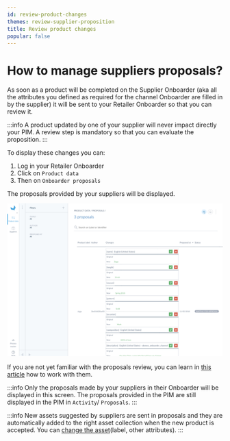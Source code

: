 ```yaml
---
id: review-product-changes
themes: review-supplier-proposition
title: Review product changes
popular: false
---
```


# How to manage suppliers proposals?

As soon as a product will be completed on the Supplier Onboarder (aka all the attributes you defined as required for the channel Onboarder are filled in by the supplier) it will be sent to your Retailer Onboarder so that you can review it.

:::info
A product updated by one of your supplier will never impact directly your PIM. A review step is mandatory so that you can evaluate the proposition.
:::

To display these changes you can:
1. Log in your Retailer Onboarder
1. Click on `Product data`
1. Then on `Onboarder proposals`

The proposals provided by your suppliers will be displayed.

![Proposals list](../img/RETAILER_Proposals.png)

If you are not yet familiar with the proposals review, you can learn in [this article](https://help.akeneo.com/articles/review-products-proposals.html#review-actions-on-proposals) how to work with them.

:::info
Only the proposals made by your suppliers in their Onboarder will be displayed in this screen. The proposals provided in the PIM are still displayed in the PIM in `Activity`/ `Proposals`.
:::

:::info
New assets suggested by suppliers are sent in proposals and they are automatically added to the right asset collection when the new product is accepted. You can [change the asset](https://help.akeneo.com/pim/serenity/articles/manage-asset-families.html)(label, other attributes).
:::
